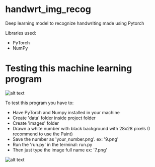 # handwrt_img_recog
Deep learning model to recognize handwriting made using Pytorch

Libraries used:

- PyTorch
- NumPy

# Testing this machine learning program

![alt text](https://i.ibb.co/wY01WyY/5.png)

To test this program you have to:

- Have PyTorch and Numpy installed in your machine
- Create 'data' folder inside project folder
- Create 'images' folder
- Drawn a white number with black background with 28x28 pixels (I recommend to use the Paint)
- Save the number as 'your_number.png'. ex: '9.png'
- Run the 'run.py' in the terminal: run.py
- Then just type the image full name ex: '7.png'

![alt text](https://i.ibb.co/2ydQCNR/7.png)

